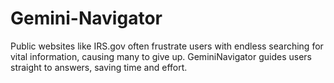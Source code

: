 # Gemini-Navigator
Public websites like IRS.gov often frustrate users with endless searching for vital information, causing many to give up. GeminiNavigator guides users straight to answers, saving time and effort.
